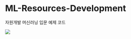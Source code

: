 # ML-Resources-Development

자원개발 머신러닝 입문 예제 코드

![](https://raw.github.com/duyoon/ML-Resources-Development/bookcover.jpg)
